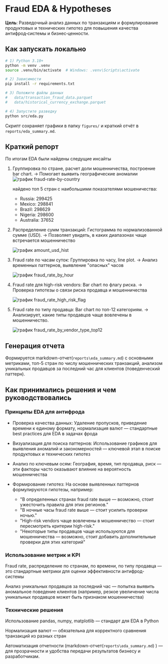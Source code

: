 # Fraud EDA & Hypotheses

**Цель**: Разведочный анализ данных по транзакциям и формулирование продуктовых и технических гипотез для повышения качества антифрод‑системы и бизнес‑ценности.

## Как запускать локально

```bash
# 1) Python 3.10+
python -m venv .venv
source .venv/bin/activate  # Windows: .venv\Scripts\activate

# 2) Зависимости
pip install -r requirements.txt

# 3) Положите файлы данных
#   data/transaction_fraud_data.parquet
#   data/historical_currency_exchange.parquet

# 4) Запустите разведку
python src/eda.py
```

Скрипт сохраняет графики в папку `figures/` и краткий отчёт в `reports/eda_summary.md`.

## Краткий репорт

По итогам EDA были найдены следущие инсайты

1) Группировка по стране, расчет доли мошенничества, построение bar chart.
→ Помогает выявить географические аномалии 
   ![график fraud-rate-by-country](.\figures\fraud_rate_by_country.png)

   найдено топ 5 стран с наибольшими показателями мошеничества:
    - Russia: 299425
    - Mexico: 298841
    - Brazil: 298629
    - Nigeria: 298600
    - Australia: 37652


2) Распределение сумм транзакций:
Гистограмма по нормализованной сумме (USD).
→ Позволяет увидеть, в каких диапазонах чаще встречается мошенничество

   ![график amount_usd_hist](.\figures\amount_usd_hist.png)


3) Fraud rate по часам суток:
Группировка по часу, line plot.
→ Анализ временных паттернов, выявление "опасных" часов

   ![график fraud_rate_by_hour](.\figures\fraud_rate_by_hour.png)




4) Fraud rate для high-risk vendors:
Bar chart по флагу риска.
→ Проверка гипотезы о связи риска продавца и мошенничества

   ![график fraud_rate_high_risk_flag](.\figures\fraud_rate_high_risk_flag.png)


5) Fraud rate по типу продавца:
Bar chart по топ-12 категориям.
→ Анализирует, какие типы продавцов чаще вовлечены в мошенничество.

   ![график fraud_rate_by_vendor_type_top12](.\figures\fraud_rate_by_vendor_type_top12.png)

## Генерация отчета

Формируется markdown-отчет(`reports\eda_summary.md`) с основными метриками, топ-5 стран по числу мошеннических транзакций, анализом уникальных продавцов за последний час для клиентов (поведенческий паттерн).


## Как принимались решения и чем руководствовались
### Принципы EDA для антифрода
- Проверка качества данных:
    Удаление пропусков, приведение времени к единому формату, нормализация валют — стандартные best practices для EDA в задачах фрода

- Визуализация для поиска паттернов:
    Использование графиков для выявления аномалий и закономерностей — ключевой этап в поиске продуктовых и технических гипотез 

- Анализ по ключевым осям:
    География, время, тип продавца, риск — эти факторы часто оказывают влияние на вероятность мошенничества 
    
 

- Формирование гипотез:
    На основе выявленных паттернов формулируются гипотезы, например:
    - "В определенных странах fraud rate выше — возможно, стоит ужесточить правила для этих регионов."
    - "В ночные часы fraud rate выше — стоит усилить проверки ночью."
    - "High-risk vendors чаще вовлечены в мошенничество — стоит пересмотреть критерии high-risk."
    - "Некоторые типы продавцов чаще используются для мошенничества — возможно, стоит добавить дополнительные проверки для этих категорий" 
    

### Использование метрик и KPI
Fraud rate, распределение по странам, по времени, по типу продавца — это стандартные метрики для оценки эффективности антифрод-системы 
 

Анализ уникальных продавцов за последний час — попытка выявить аномальное поведение клиентов (например, резкое увеличение числа уникальных продавцов может быть признаком мошенничества) 

### Технические решения
Использование pandas, numpy, matplotlib — стандарт для EDA в Python 
 
 
Нормализация валют — обязательна для корректного сравнения транзакций из разных стран 
 

Автоматизация отчетности (markdown-отчет(`reports\eda_summary.md`) ) — для прозрачности и удобства передачи результатов бизнесу и разработчикам.
